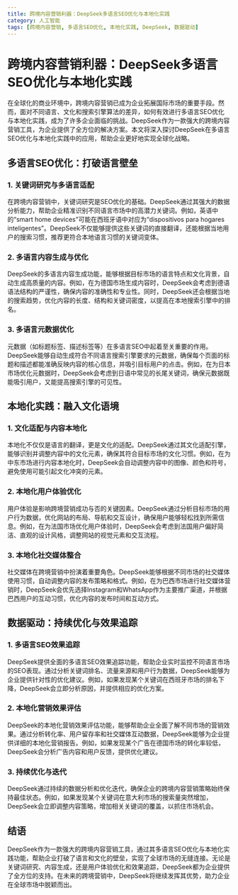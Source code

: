 ```yaml
---
title: 跨境内容营销利器：DeepSeek多语言SEO优化与本地化实践
category: 人工智能
tags: [跨境内容营销, 多语言SEO优化, 本地化实践, DeepSeek, 数据驱动]
---
```

# 跨境内容营销利器：DeepSeek多语言SEO优化与本地化实践

在全球化的商业环境中，跨境内容营销已成为企业拓展国际市场的重要手段。然而，面对不同语言、文化和搜索引擎算法的差异，如何有效进行多语言SEO优化与本地化实践，成为了许多企业面临的挑战。DeepSeek作为一款强大的跨境内容营销工具，为企业提供了全方位的解决方案。本文将深入探讨DeepSeek在多语言SEO优化与本地化实践中的应用，帮助企业更好地实现全球化战略。

## 多语言SEO优化：打破语言壁垒

### 1. 关键词研究与多语言适配

在跨境内容营销中，关键词研究是SEO优化的基础。DeepSeek通过其强大的数据分析能力，帮助企业精准识别不同语言市场中的高潜力关键词。例如，英语中的“smart home devices”可能在西班牙语中对应为“dispositivos para hogares inteligentes”。DeepSeek不仅能够提供这些关键词的直接翻译，还能根据当地用户的搜索习惯，推荐更符合本地语言习惯的关键词变体。

### 2. 多语言内容生成与优化

DeepSeek的多语言内容生成功能，能够根据目标市场的语言特点和文化背景，自动生成高质量的内容。例如，在为德国市场生成内容时，DeepSeek会考虑到德语语法结构的严谨性，确保内容的准确性和专业性。同时，DeepSeek还会根据当地的搜索趋势，优化内容的长度、结构和关键词密度，以提高在本地搜索引擎中的排名。

### 3. 多语言元数据优化

元数据（如标题标签、描述标签等）在多语言SEO中起着至关重要的作用。DeepSeek能够自动生成符合不同语言搜索引擎要求的元数据，确保每个页面的标题和描述都能准确反映内容的核心信息，并吸引目标用户的点击。例如，在为日本市场优化元数据时，DeepSeek会考虑到日语中常见的长尾关键词，确保元数据既能吸引用户，又能提高搜索引擎的可见性。

## 本地化实践：融入文化语境

### 1. 文化适配与内容本地化

本地化不仅仅是语言的翻译，更是文化的适配。DeepSeek通过其文化适配引擎，能够识别并调整内容中的文化元素，确保其符合目标市场的文化习惯。例如，在为中东市场进行内容本地化时，DeepSeek会自动调整内容中的图像、颜色和符号，避免使用可能引起文化冲突的元素。

### 2. 本地化用户体验优化

用户体验是影响跨境营销成功与否的关键因素。DeepSeek通过分析目标市场的用户行为数据，优化网站的布局、导航和交互设计，确保用户能够轻松找到所需信息。例如，在为法国市场优化用户体验时，DeepSeek会考虑到法国用户偏好简洁、直观的设计风格，调整网站的视觉元素和交互流程。

### 3. 本地化社交媒体整合

社交媒体在跨境营销中扮演着重要角色。DeepSeek能够根据不同市场的社交媒体使用习惯，自动调整内容的发布策略和格式。例如，在为巴西市场进行社交媒体营销时，DeepSeek会优先选择Instagram和WhatsApp作为主要推广渠道，并根据巴西用户的互动习惯，优化内容的发布时间和互动方式。

## 数据驱动：持续优化与效果追踪

### 1. 多语言SEO效果追踪

DeepSeek提供全面的多语言SEO效果追踪功能，帮助企业实时监控不同语言市场的SEO表现。通过分析关键词排名、流量来源和用户行为数据，DeepSeek能够为企业提供针对性的优化建议。例如，如果发现某个关键词在西班牙市场的排名下降，DeepSeek会立即分析原因，并提供相应的优化方案。

### 2. 本地化营销效果评估

DeepSeek的本地化营销效果评估功能，能够帮助企业全面了解不同市场的营销效果。通过分析转化率、用户留存率和社交媒体互动数据，DeepSeek能够为企业提供详细的本地化营销报告。例如，如果发现某个广告在德国市场的转化率较低，DeepSeek会分析广告内容和用户反馈，提供优化建议。

### 3. 持续优化与迭代

DeepSeek通过持续的数据分析和优化迭代，确保企业的跨境内容营销策略始终保持最佳状态。例如，如果发现某个关键词在意大利市场的搜索量突然增加，DeepSeek会立即调整内容策略，增加相关关键词的覆盖，以抓住市场机会。

## 结语

DeepSeek作为一款强大的跨境内容营销工具，通过其多语言SEO优化与本地化实践功能，帮助企业打破了语言和文化的壁垒，实现了全球市场的无缝连接。无论是关键词研究、内容生成，还是用户体验优化和效果追踪，DeepSeek都为企业提供了全方位的支持。在未来的跨境营销中，DeepSeek将继续发挥其优势，助力企业在全球市场中脱颖而出。